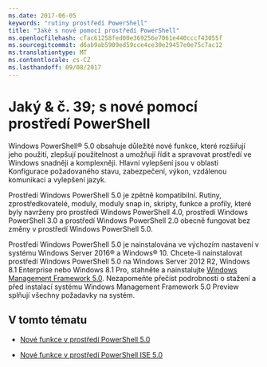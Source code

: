 ```yaml
---
ms.date: 2017-06-05
keywords: "rutiny prostředí PowerShell"
title: "Jaké s nové pomocí prostředí PowerShell"
ms.openlocfilehash: cfac61258fed00e369256e7061e440cccf43055f
ms.sourcegitcommit: d6ab9ab5909ed59cce4ce30e29457e0e75c7ac12
ms.translationtype: MT
ms.contentlocale: cs-CZ
ms.lasthandoff: 09/08/2017
---
```

# <a name="what39s-new-with-powershell"></a>Jaký & č. 39; s nové pomocí prostředí PowerShell
Windows PowerShell® 5.0 obsahuje důležité nové funkce, které rozšiřují jeho použití, zlepšují použitelnost a umožňují řídit a spravovat prostředí ve Windows snadněji a komplexněji.  Hlavní vylepšení jsou v oblasti Konfigurace požadovaného stavu, zabezpečení, výkon, vzdálenou komunikaci a vylepšení jazyk.

Prostředí Windows PowerShell 5.0 je zpětně kompatibilní. Rutiny, zprostředkovatelé, moduly, moduly snap in, skripty, funkce a profily, které byly navrženy pro prostředí Windows PowerShell 4.0, prostředí Windows PowerShell 3.0 a prostředí Windows PowerShell 2.0 obecně fungovat bez změny v prostředí Windows PowerShell 5.0.

Prostředí Windows PowerShell 5.0 je nainstalována ve výchozím nastavení v systému Windows Server 2016® a Windows® 10. Chcete-li nainstalovat prostředí Windows PowerShell 5.0 na Windows Server 2012 R2, Windows 8.1 Enterprise nebo Windows 8.1 Pro, stáhněte a nainstalujte [Windows Management Framework 5.0](https://go.microsoft.com/fwlink/?linkid=830436). Nezapomeňte přečíst podrobnosti o stažení a před instalací systému Windows Management Framework 5.0 Preview splňují všechny požadavky na systém.

## <a name="in-this-topic"></a>V tomto tématu

- [Nové funkce v prostředí PowerShell 5.0](What-s-New-in-Windows-PowerShell-50.md)

- [Nové funkce v prostředí PowerShell ISE 5.0](What-s-New-in-the-PowerShell-50-ISE.md)

<!--
- New features in Windows PowerShell 4.0

- New features in Windows PowerShell 3.0
-->

